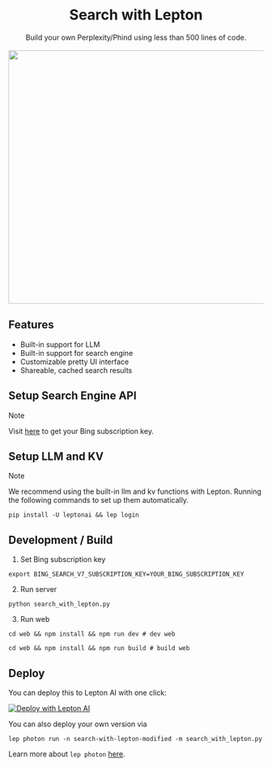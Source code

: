 <div align="center">
<h1 align="center">Search with Lepton</h1>
Build your own Perplexity/Phind using less than 500 lines of code.
<br/>
<br/>
<img width="645" src="https://github.com/leptonai/search_with_lepton/assets/1506722/845d7057-02cd-404e-bbc7-60f4bae89680" height="500">
</div>


## Features
- Built-in support for LLM
- Built-in support for search engine
- Customizable pretty UI interface
- Shareable, cached search results

## Setup Search Engine API

> [!NOTE]
> Visit [here](https://www.microsoft.com/en-us/bing/apis/bing-web-search-api) to get your Bing subscription key.

## Setup LLM and KV

> [!NOTE]
> We recommend using the built-in llm and kv functions with Lepton. 
> Running the following commands to set up them automatically.

```shell
pip install -U leptonai && lep login
```


## Development / Build

1. Set Bing subscription key
```shell
export BING_SEARCH_V7_SUBSCRIPTION_KEY=YOUR_BING_SUBSCRIPTION_KEY
```
2. Run server
```shell
python search_with_lepton.py
```
3. Run web
```shell
cd web && npm install && npm run dev # dev web
```

```shell
cd web && npm install && npm run build # build web
```


## Deploy

You can deploy this to Lepton AI with one click:

[![Deploy with Lepton AI](https://github.com/leptonai/search_with_lepton/assets/1506722/bbd40afa-69ee-4acb-8974-d060880a183a)](https://dashboard.lepton.ai/workspace-redirect/explore/detail/search)

You can also deploy your own version via

```shell
lep photon run -n search-with-lepton-modified -m search_with_lepton.py
```

Learn more about `lep photon` [here](https://www.lepton.ai/docs).
